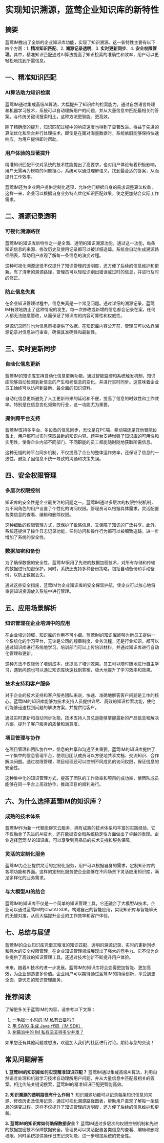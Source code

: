 # 实现知识溯源，蓝莺企业知识库的新特性


## 摘要
蓝莺IM推出了全新的企业知识库功能，实现了知识溯源。这一新特性主要有以下四个方面：1. **精准知识匹配**、2. **溯源记录透明**、3. **实时更新同步**、4. **安全权限管理**。其中，精准知识匹配通过AI算法提高了知识检索的准确性和效率，用户可以更轻松地找到所需信息。

## 一、精准知识匹配

### AI算法助力知识检索
蓝莺IM通过集成高级AI算法，大幅提升了知识库的检索能力。通过自然语言处理和机器学习技术，系统可以自动理解用户的问题，并从大量信息中匹配最相关的答案。与传统关键词搜索相比，这种方法更智能、更高效。

除了精确度的提升，知识匹配过程中的响应速度也得到了显著改进。得益于先进的算法优化和后台并行处理技术，即使是在面对海量数据时，系统依旧能够保持快速响应，为用户提供即时帮助。

### 用户体验的显著提升
精准知识匹配不仅对系统的技术性能提出了高要求，也对用户体验有着积极影响。用户无需再为模糊的问题担心，系统可以通过理解语义，找到最合适的答案，从而提升工作效率。

蓝莺IM还为企业用户提供定制化选项，允许他们根据自身的需求调整算法权重，这样一来，企业可以根据自身业务特点优化知识匹配效果，使之更加贴合实际工作需求。

## 二、溯源记录透明

### 可视化溯源路径
蓝莺IM的知识库新特性之一是全面、透明的知识溯源功能。通过这一功能，每条知识信息的来源、修改历史及使用记录都可以被详细追踪。系统会自动生成溯源路径图表，帮助用户直观了解每一条信息的演变过程。

这种可视化溯源途径不仅提升了知识管理的透明度，还方便了后续的信息维护和更新。有了清晰的溯源路径，管理员可以轻松识别出错误或过时的信息，并进行及时的修正。

### 防止信息失真
在企业知识管理过程中，信息失真是一个常见问题。通过详细的溯源记录，蓝莺IM有效地防止了这种情况的发生。每一次修改或新增的信息都会记录在案，任何人都无法随意篡改，从而保证了知识库的内容可靠性和权威性。

溯源记录同时也为信息审核提供了依据。在知识库内容公开前，管理员可以依靠溯源记录对信息进行审查，确保其准确性和最新性。

## 三、实时更新同步

### 自动化信息更新
蓝莺IM的知识库支持自动化信息更新功能。通过智能监控和系统触发机制，知识库能够自动检测到新信息的产生和老信息的变化，并进行实时同步。这意味着企业员工始终可以访问到最新、最全面的知识资料。

自动化信息更新避免了人工更新带来的延迟和不便，提高了信息的时效性和工作效率。特别是在信息变化频繁的行业，这一功能尤为重要。

### 提供跨平台支持
蓝莺IM支持多平台、多设备的信息同步，无论是在PC端、移动端还是其他智能设备上，用户都可以实时获取最新的知识内容。跨平台支持增强了知识库的可用性和实用性，使得企业内部不同部门、不同职能的员工都能随时随地获取所需信息。

这种无缝的跨平台同步机制，不仅提高了企业的整体运作效率，还保证了信息的一致性，避免了因信息不统一导致的沟通和决策失误。

## 四、安全权限管理

### 多层次权限控制
知识库的安全性是企业最关注的问题之一。蓝莺IM通过多层次的权限控制机制，为不同角色的用户设置了个性化的访问权限。管理员可以根据具体需求，灵活配置各类信息的查看、编辑和删除权限。

这种细致的权限管理方式，既保护了敏感信息，又保障了知识的广泛共享。此外，系统还提供了操作日志记录功能，任何访问和操作行为都可以被细致追踪，进一步增加了系统的安全性。

### 数据加密和备份
为了确保数据的安全性，蓝莺IM采用了先进的数据加密技术，对所有存储和传输的数据进行加密保护。同时，系统还支持多种备份策略，包括自动备份和手动备份，以防止数据丢失。

通过这些安全措施，蓝莺IM为企业知识库的安全保驾护航，使企业可以放心地将重要知识资源放入系统中进行管理。

## 五、应用场景解析

### 知识管理在企业培训中的应用
在企业培训领域，知识库的作用不可小觑。蓝莺IM的知识库能够为新员工提供一个系统化的学习平台，无论是公司的规章制度、业务流程，还是行业知识，都可以通过知识库进行系统地学习。培训部门可以上传培训材料，并通过知识库进行自动化管理和更新。

这种方法不仅降低了培训成本，还提高了培训效果。员工可以随时随地进行自主学习，遇到问题也可以通过知识库快速找到答案，极大地提升了学习效率和效果。

### 技术支持和客户服务
对于企业的技术支持和客户服务团队来说，快速、准确地解答客户问题是工作的核心。蓝莺IM的知识库能够为技术支持人员提供详尽、高效的知识检索功能，使他们能够迅速找到问题的解决方案，并提供给客户。

通过实时更新和自动同步功能，技术支持人员总是能够掌握最新的产品信息和解决方案，提升了客户服务的质量和满意度。

### 项目管理与协作
在项目管理和团队协作中，信息的共享和沟通至关重要。蓝莺IM的知识库提供了一个集中的信息管理平台，使项目团队成员可以方便地共享文档、交流知识、合作解决问题。通过权限管理，项目经理还可以控制不同成员的访问权限，保证信息的安全性。

这种集中化的知识管理方式，提高了团队的工作效率和项目的成功率，使团队成员能够在同一平台上高效协作，推动项目的顺利进行。

## 六、为什么选择蓝莺IM的知识库？

### 成熟的技术体系
蓝莺IM作为新一代智能聊天云服务，拥有成熟的技术体系和丰富的实践经验。它不仅融合了先进的AI技术，还在数据安全和系统稳定性方面做出了卓越的表现。企业选择蓝莺IM的知识库，可以享受到高品质的技术支持和服务保障。

### 灵活的定制化服务
蓝莺IM为企业提供灵活的定制化服务，用户可以根据自身的需求，定制知识库的各项功能和界面。这样的定制化服务使企业能够在不同场景下灵活应用知识库，满足多样化的业务需求。

### 与大模型AI的结合
蓝莺IM的知识库不仅是一个简单的知识管理工具，它还融合了大模型AI技术。企业可以通过蓝莺IM的ChatAI SDK，构建自己的智能应用，实现知识库与智能聊天的无缝对接，从而大幅提升企业的工作效率和客户体验。

## 七、总结与展望

蓝莺IM的企业知识库凭借其精准的知识匹配、透明的溯源记录、实时的更新同步和强大的安全权限管理，在企业知识管理领域展现出了强大的竞争力。它不仅为企业提供了高效的知识管理工具，还通过技术创新不断提升用户体验。

未来，随着AI技术的进一步发展，蓝莺IM的知识库将会变得更加智能、更加高效，为企业创造更多价值。企业用户可以期待通过蓝莺IM的持续创新，享受到更全面、更优质的知识管理服务。

## 推荐阅读

了解更多关于蓝莺IM的内容，请参考以下文章：
1. [一毛钱一小时的 IM 私有云要吗？](articles/product-and-technologies/want-an-im-private-cloud-for-a-dime-an-hour.html)
2. [用 SWIG 生成 Java 代码（IM SDK）](articles/product-and-technologies/generating-java-code-with-swig.html)
3. [树莓派中的 IM 私有云支持多少并发？](articles/product-and-technologies/how-much-concurrency-is-supported-by-im-private-cloud-in-raspberry-pi.html)

如果您还有其他问题或想法，欢迎加入我们的社区进行讨论。期待与您的交流！

## 常见问题解答

**1. 蓝莺IM的知识库如何实现精准知识匹配？**
蓝莺IM通过集成高级AI算法，利用自然语言处理和机器学习技术自动理解用户问题，并从大量信息中匹配最相关的答案。相比传统关键词搜索，蓝莺IM的精准知识匹配更智能高效。

**2. 知识溯源的透明路径有什么作用？**
知识溯源功能可以记录每条知识信息的来源、修改历史及使用记录，通过可视化溯源路径图表，帮助用户直观了解每一条信息的演变过程。这样不仅提升了知识管理的透明度，还方便了后续的信息维护和更新。

**3. 蓝莺IM的知识库如何确保数据安全？**
蓝莺IM通过多层次的权限控制机制和先进的数据加密技术保障数据安全。管理员可以灵活配置各类信息的查看、编辑和删除权限，同时系统提供操作日志记录功能，进一步增加系统的安全性。